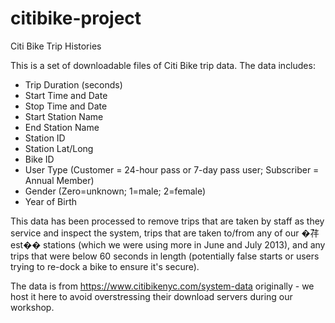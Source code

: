 
# citibike-project
Citi Bike Trip Histories

This is a set of downloadable files of Citi Bike trip data. The data includes:

* Trip Duration (seconds)
* Start Time and Date
* Stop Time and Date
* Start Station Name
* End Station Name
* Station ID
* Station Lat/Long
* Bike ID
* User Type (Customer = 24-hour pass or 7-day pass user; Subscriber = Annual Member)
* Gender (Zero=unknown; 1=male; 2=female)
* Year of Birth

This data has been processed to remove trips that are taken by staff as they service and inspect the system, trips that are taken to/from any of our �𦭛est�� stations (which we were using more in June and July 2013), and any trips that were below 60 seconds in length (potentially false starts or users trying to re-dock a bike to ensure it's secure).

The data is from https://www.citibikenyc.com/system-data originally - we host it here to avoid overstressing their download servers during our workshop.
